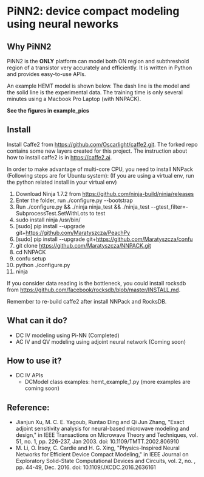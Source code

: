 # PiNN2: device compact modeling using neural neworks
## Why PiNN2
PiNN2 is the **ONLY** platform can model both ON region and subthreshold region of a transistor very accurately and efficiently. It is written in Python and provides easy-to-use APIs.

An example HEMT model is shown below. The dash line is the model and the solid line is the experimental data. The training time is only several minutes using a Macbook Pro Laptop (with NNPACK).

**See the figures in example_pics**

## Install
Install Caffe2 from https://github.com/Oscarlight/caffe2.git. The forked repo contains some new layers created for this project. The instruction about how to install caffe2 is in https://caffe2.ai.

In order to make advantage of multi-core CPU, you need to install NNPack (Following steps are for Ubuntu system):
(If you are using a virtual env, run the python related install in your virtual env)
1. Download Ninja 1.7.2 from https://github.com/ninja-build/ninja/releases
2. Enter the folder, run ./configure.py --bootstrap
3. Run ./configure.py && ./ninja ninja_test && ./ninja_test --gtest_filter=-SubprocessTest.SetWithLots to test
4. sudo install ninja /usr/bin/
5. [sudo] pip install --upgrade git+https://github.com/Maratyszcza/PeachPy
6. [sudo] pip install --upgrade git+https://github.com/Maratyszcza/confu
7. git clone https://github.com/Maratyszcza/NNPACK.git
8. cd NNPACK
9. confu setup
10. python ./configure.py
11. ninja

If you consider data reading is the bottleneck, you could install rocksdb from https://github.com/facebook/rocksdb/blob/master/INSTALL.md.

Remember to re-build caffe2 after install NNPack and RocksDB.

## What can it do?
- DC IV modeling using Pi-NN (Completed)
- AC IV and QV modeling using adjoint neural network (Coming soon)

## How to use it?
- DC IV APIs
  - DCModel class
  examples: hemt_example_1.py (more examples are coming soon)

## Reference:
- Jianjun Xu, M. C. E. Yagoub, Runtao Ding and Qi Jun Zhang, "Exact adjoint sensitivity analysis for neural-based microwave modeling and design," in IEEE Transactions on Microwave Theory and Techniques, vol. 51, no. 1, pp. 226-237, Jan 2003.
doi: 10.1109/TMTT.2002.806910
- M. Li, O. İrsoy, C. Cardie and H. G. Xing, "Physics-Inspired Neural Networks for Efficient Device Compact Modeling," in IEEE Journal on Exploratory Solid-State Computational Devices and Circuits, vol. 2, no. , pp. 44-49, Dec. 2016.
doi: 10.1109/JXCDC.2016.2636161

